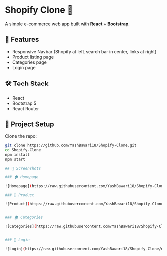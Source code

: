 # Shopify Clone 🛒

A simple e-commerce web app built with **React + Bootstrap**.

## 🚀 Features

- Responsive Navbar (Shopify at left, search bar in center, links at right)
- Product listing page
- Categories page
- Login page

## 🛠️ Tech Stack

- React
- Bootstrap 5
- React Router

## 📂 Project Setup

Clone the repo:

```bash
git clone https://github.com/YashBawari18/Shopify-Clone.git
cd Shopify-Clone
npm install
npm start

## 📸 Screenshots

### 🏠 Homepage

![Homepage](https://raw.githubusercontent.com/YashBawari18/Shopify-Clone/main/src/assets/Home.png)

### 📑 Product

![Product](https://raw.githubusercontent.com/YashBawari18/Shopify-Clone/main/src/assets/Product.png)


### 🏠 Categories

![Categories](https://raw.githubusercontent.com/YashBawari18/Shopify-Clone/main/src/assets/Categories.png)


### 📑 Login

![Login](https://raw.githubusercontent.com/YashBawari18/Shopify-Clone/main/src/assets/Login.png)
```
